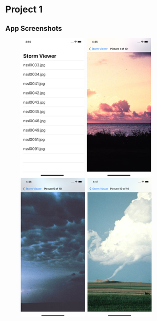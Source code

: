 # Project 1

## App Screenshots
<p align= "center">
<img src= "/Project1/screenshots/1.png" width = "200">&nbsp;
<img src= "/Project1/screenshots/2.png" width = "200">&nbsp;
<img src= "/Project1/screenshots/3.png" width = "200">&nbsp;
<img src= "/Project1/screenshots/4.png" width = "200">
</p>
